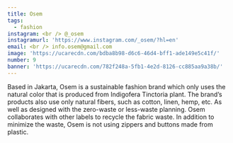 ```yaml
---
title: Osem
tags:
  - fashion
instagram: <br /> @_osem
instagramurl: 'https://www.instagram.com/_osem/?hl=en'
email: <br /> info.osem@gmail.com
image: 'https://ucarecdn.com/bdba8b98-d6c6-46d4-bff1-ade149e5c41f/'
number: 9
banner: 'https://ucarecdn.com/782f248a-5fb1-4e2d-8126-cc885aa9a38b/'
---
```

Based in Jakarta, Osem is a sustainable fashion brand which only uses the natural color that is produced from Indigofera Tinctoria plant. The brand’s products also use only natural fibers, such as cotton, linen, hemp, etc. As well as designed with the zero-waste or less-waste planning. Osem collaborates with other labels to recycle the fabric waste. In addition to minimize the waste, Osem is not using zippers and buttons made from plastic.
